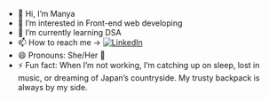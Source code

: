 - 👋 Hi, I’m Manya
- 👀 I’m interested in Front-end web developing
- 🌱 I’m currently learning DSA
- 📫 How to reach me -> [![LinkedIn](https://img.shields.io/badge/LinkedIn-0073b1?style=for-the-badge&logo=linkedin&logoColor=white)](https://www.linkedin.com/in/manya-t-m-6676712bb/)
- 😄 Pronouns: She/Her 🎀
- ⚡ Fun fact: When I’m not working, I’m catching up on sleep, lost in music, or dreaming of Japan’s countryside. My trusty backpack is always by my side.
